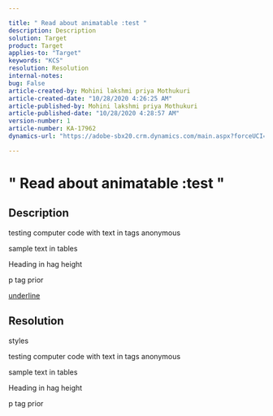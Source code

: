 ```yaml
---

title: " Read about animatable :test "
description: Description
solution: Target
product: Target
applies-to: "Target"
keywords: "KCS"
resolution: Resolution
internal-notes:
bug: False
article-created-by: Mohini lakshmi priya Mothukuri
article-created-date: "10/28/2020 4:26:25 AM"
article-published-by: Mohini lakshmi priya Mothukuri
article-published-date: "10/28/2020 4:28:57 AM"
version-number: 1
article-number: KA-17962
dynamics-url: "https://adobe-sbx20.crm.dynamics.com/main.aspx?forceUCI=1&pagetype=entityrecord&etn=knowledgearticle&id=72f47db9-d518-eb11-a813-000d3a19f370"

---
```


# " Read about animatable :test "

## Description

testing computer code with text in tags anonymous

sample text in tables


Heading in hag height



p tag prior

<u>underline</u>

## Resolution

styles

testing computer code with text in tags anonymous

sample text in tables


Heading in hag height



p tag prior
